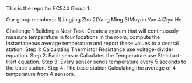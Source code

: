 This is the repo for EC544 Group 1.

Our group members:
1)Jingjing Zhu
2)Yang Ming
3)Muyun Yan
4)Ziyu He

Challenge 1  Building a Nest
Task: Create a system that will continuously measure temperature in four locations in the room, compute the instantaneous average temperature and report these values to a central station.
Step 1:  Calculating  Thermistor Resistance use voltage-divider equation. 
Step 2:  Each sensor Calculates the Temperature use Steinhart-Hart equation. 
Step 3:  Every sensor sends temperature every 5 seconds to the base station.
Step 4:  The base station Calculating the average of 4 temperature from 4 sensors.



